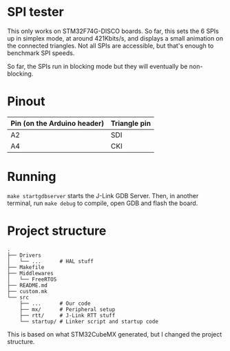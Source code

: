 # SPI tester

This only works on STM32F74G-DISCO boards. So far, this sets the 6 SPIs
up in simplex mode, at around 421Kbits/s, and displays a small animation
on the connected triangles. Not all SPIs are accessible, but that's enough
to benchmark SPI speeds.

So far, the SPIs run in blocking mode but they will eventually be non-blocking.

# Pinout

| Pin (on the Arduino header) | Triangle pin
|-----------------------------|------------------
| A2                          | SDI
| A4                          | CKI

# Running

`make startgdbserver` starts the J-Link GDB Server. Then, in another terminal, run
`make debug` to compile, open GDB and flash the board.

# Project structure

```text
.
├── Drivers
│   └── ...      # HAL stuff
├── Makefile
├── Middlewares
│   └── FreeRTOS
├── README.md
├── custom.mk
└── src
    ├── ...      # Our code
    ├── mx/      # Peripheral setup
    ├── rtt/     # J-Link RTT stuff
    └── startup/ # Linker script and startup code
```

This is based on what STM32CubeMX generated, but I changed the project structure.
